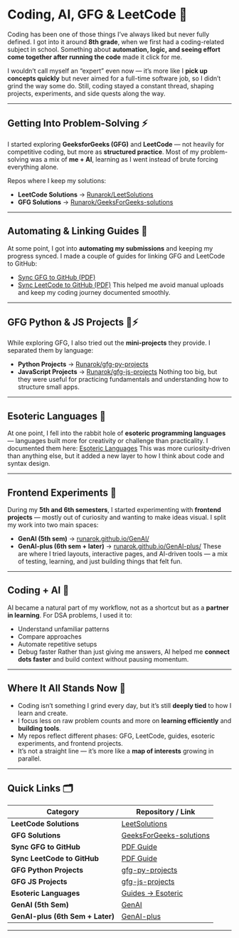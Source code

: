 # Coding, AI, GFG & LeetCode 🧩

Coding has been one of those things I’ve always liked but never fully defined.
I got into it around **8th grade**, when we first had a coding-related subject in school. Something about **automation, logic, and seeing effort come together after running the code** made it click for me.

I wouldn’t call myself an “expert” even now — it’s more like I **pick up concepts quickly** but never aimed for a full-time software job, so I didn’t grind the way some do. Still, coding stayed a constant thread, shaping projects, experiments, and side quests along the way.

---

## Getting Into Problem-Solving ⚡

I started exploring **GeeksforGeeks (GFG)** and **LeetCode** — not heavily for competitive coding, but more as **structured practice**. Most of my problem-solving was a mix of **me + AI**, learning as I went instead of brute forcing everything alone.

Repos where I keep my solutions:

* **LeetCode Solutions** → [Runarok/LeetSolutions](https://github.com/Runarok/LeetSolutions)
* **GFG Solutions** → [Runarok/GeeksForGeeks-solutions](https://github.com/Runarok/GeeksForGeeks-solutions)

---

## Automating & Linking Guides 🔗

At some point, I got into **automating my submissions** and keeping my progress synced. I made a couple of guides for linking GFG and LeetCode to GitHub:
* [Sync GFG to GitHub (PDF)](https://github.com/Runarok/Guides/blob/main/Code%20Manual/Github%20and%20Softwares/Sync%20GeeksforGeeks%20to%20Github.pdf)
* [Sync LeetCode to GitHub (PDF)](https://github.com/Runarok/Guides/blob/main/Code%20Manual/Github%20and%20Softwares/Sync%20Leetcode%20to%20Github.pdf)
This helped me avoid manual uploads and keep my coding journey documented smoothly.

---

## GFG Python & JS Projects 🐍⚡

While exploring GFG, I also tried out the **mini-projects** they provide. I separated them by language:
* **Python Projects** → [Runarok/gfg-py-projects](https://github.com/Runarok/gfg-py-projects)
* **JavaScript Projects** → [Runarok/gfg-js-projects](https://github.com/Runarok/gfg-js-projects)
Nothing too big, but they were useful for practicing fundamentals and understanding how to structure small apps.

---

## Esoteric Languages 🎲

At one point, I fell into the rabbit hole of **esoteric programming languages** — languages built more for creativity or challenge than practicality.
I documented them here:
[Esoteric Languages](https://github.com/Runarok/Guides/tree/main/Code%20Quest/Esoteric%20Languages)
This was more curiosity-driven than anything else, but it added a new layer to how I think about code and syntax design.

---

## Frontend Experiments 🎨

During my **5th and 6th semesters**, I started experimenting with **frontend projects** — mostly out of curiosity and wanting to make ideas visual.
I split my work into two main spaces:
* **GenAI (5th sem)** → [runarok.github.io/GenAI/](https://runarok.github.io/GenAI/)
* **GenAI-plus (6th sem + later)** → [runarok.github.io/GenAI-plus/](https://runarok.github.io/GenAI-plus/)
These are where I tried layouts, interactive pages, and AI-driven tools — a mix of testing, learning, and just building things that felt fun.

---

## Coding + AI 🤝

AI became a natural part of my workflow, not as a shortcut but as a **partner in learning**.
For DSA problems, I used it to:
* Understand unfamiliar patterns
* Compare approaches
* Automate repetitive setups
* Debug faster
Rather than just giving me answers, AI helped me **connect dots faster** and build context without pausing momentum.

---

## Where It All Stands Now 📌

* Coding isn’t something I grind every day, but it’s still **deeply tied** to how I learn and create.
* I focus less on raw problem counts and more on **learning efficiently** and **building tools**.
* My repos reflect different phases: GFG, LeetCode, guides, esoteric experiments, and frontend projects.
* It’s not a straight line — it’s more like a **map of interests** growing in parallel.

---

## Quick Links 🗂️

| Category                         | Repository / Link                                                                                                                      |
| -------------------------------- | -------------------------------------------------------------------------------------------------------------------------------------- |
| **LeetCode Solutions**           | [LeetSolutions](https://github.com/Runarok/LeetSolutions)                                                                              |
| **GFG Solutions**                | [GeeksForGeeks-solutions](https://github.com/Runarok/GeeksForGeeks-solutions)                                                          |
| **Sync GFG to GitHub**           | [PDF Guide](https://github.com/Runarok/Guides/blob/main/Code%20Manual/Github%20and%20Softwares/Sync%20GeeksforGeeks%20to%20Github.pdf) |
| **Sync LeetCode to GitHub**      | [PDF Guide](https://github.com/Runarok/Guides/blob/main/Code%20Manual/Github%20and%20Softwares/Sync%20Leetcode%20to%20Github.pdf)      |
| **GFG Python Projects**          | [gfg-py-projects](https://github.com/Runarok/gfg-py-projects)                                                                          |
| **GFG JS Projects**              | [gfg-js-projects](https://github.com/Runarok/gfg-js-projects)                                                                          |
| **Esoteric Languages**           | [Guides → Esoteric](https://github.com/Runarok/Guides/tree/main/Code%20Quest/Esoteric%20Languages)                                     |
| **GenAI (5th Sem)**              | [GenAI](https://runarok.github.io/GenAI/)                                                                                              |
| **GenAI-plus (6th Sem + Later)** | [GenAI-plus](https://runarok.github.io/GenAI-plus/)                                                                                    |

---

